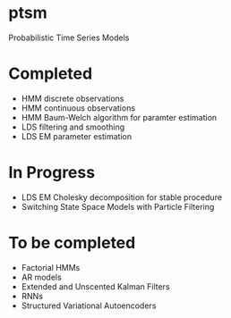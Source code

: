 # ptsm
Probabilistic Time Series Models

# Completed
- HMM discrete observations
- HMM continuous observations
- HMM Baum-Welch algorithm for paramter estimation
- LDS filtering and smoothing
- LDS EM parameter estimation

# In Progress
- LDS EM Cholesky decomposition for stable procedure
- Switching State Space Models with Particle Filtering

# To be completed
- Factorial HMMs
- AR models
- Extended and Unscented Kalman Filters
- RNNs
- Structured Variational Autoencoders

